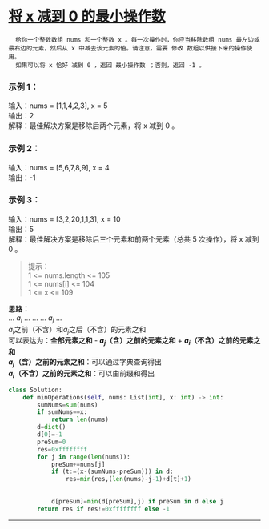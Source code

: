# [将 x 减到 0 的最小操作数](https://leetcode.cn/problems/minimum-operations-to-reduce-x-to-zero/)
      给你一个整数数组 nums 和一个整数 x 。每一次操作时，你应当移除数组 nums 最左边或最右边的元素，然后从 x 中减去该元素的值。请注意，需要 修改 数组以供接下来的操作使用。
      如果可以将 x 恰好 减到 0 ，返回 最小操作数 ；否则，返回 -1 。

 

### 示例 1：

输入：nums = [1,1,4,2,3], x = 5  
输出：2  
解释：最佳解决方案是移除后两个元素，将 x 减到 0 。
### 示例 2：

输入：nums = [5,6,7,8,9], x = 4  
输出：-1  
### 示例 3：

输入：nums = [3,2,20,1,1,3], x = 10  
输出：5  
解释：最佳解决方案是移除后三个元素和前两个元素（总共 5 次操作），将 x 减到 0 。
>提示：  
>1 <= nums.length <= 105  
>1 <= nums[i] <= 104  
>1 <= x <= 109  

**思路：**  
... $a_i$ ... ... ... $a_j$ ...  
$a_i$之前（不含）和$a_j$之后（不含）的元素之和  
可以表达为：**全部元素之和** - **$a_j$（含）之前的元素之和** + **$a_i$（不含）之前的元素之和**  
**$a_j$（含）之前的元素之和**：可以通过字典查询得出    
**$a_i$（不含）之前的元素之和**：可以由前缀和得出
```python
class Solution:
    def minOperations(self, nums: List[int], x: int) -> int:
        sumNums=sum(nums)
        if sumNums==x:
            return len(nums)
        d=dict()
        d[0]=-1
        preSum=0
        res=0xffffffff
        for j in range(len(nums)):
            preSum+=nums[j]
            if (t:=(x-(sumNums-preSum))) in d:
                res=min(res,(len(nums)-j-1)+d[t]+1)
           
            
            d[preSum]=min(d[preSum],j) if preSum in d else j
        return res if res!=0xffffffff else -1
```
**********************************************************************